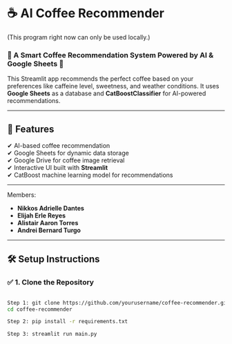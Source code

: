 # ☕ AI Coffee Recommender

(This program right now can only be used locally.)

### 🌟 A Smart Coffee Recommendation System Powered by AI & Google Sheets 🚀

This Streamlit app recommends the perfect coffee based on your preferences like caffeine level, sweetness, and weather conditions. It uses **Google Sheets** as a database and **CatBoostClassifier** for AI-powered recommendations.

---

## 📌 **Features**
✔ AI-based coffee recommendation  
✔ Google Sheets for dynamic data storage  
✔ Google Drive for coffee image retrieval  
✔ Interactive UI built with **Streamlit**  
✔ CatBoost machine learning model for recommendations  

---
Members:

- **Nikkos Adrielle Dantes**  
- **Elijah Erle Reyes**  
- **Alistair Aaron Torres**  
- **Andrei Bernard Turgo**  

---

## 🛠 **Setup Instructions**

### ✅ **1. Clone the Repository**
```bash

Step 1: git clone https://github.com/yourusername/coffee-recommender.git
cd coffee-recommender

Step 2: pip install -r requirements.txt

Step 3: streamlit run main.py


